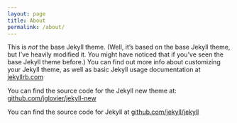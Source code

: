 ```yaml
---
layout: page
title: About
permalink: /about/
---
```


This is <em>not</em> the base Jekyll theme. (Well, it&#8217;s based on the base Jekyll theme, but I&#8217;ve heavily modified it. You might have noticed that if you&#8217;ve seen the base Jekyll theme before.) You can find out more info about customizing your Jekyll theme, as well as basic Jekyll usage documentation at [jekyllrb.com](http://jekyllrb.com/)

You can find the source code for the Jekyll new theme at: [github.com/jglovier/jekyll-new](https://github.com/jglovier/jekyll-new)

You can find the source code for Jekyll at [github.com/jekyll/jekyll](https://github.com/jekyll/jekyll)
